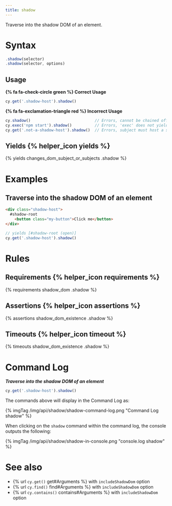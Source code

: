 ```yaml
---
title: shadow
---
```


Traverse into the shadow DOM of an element.

# Syntax

```javascript
.shadow(selector)
.shadow(selector, options)
```

## Usage

**{% fa fa-check-circle green %} Correct Usage**

```javascript
cy.get('.shadow-host').shadow()
```

**{% fa fa-exclamation-triangle red %} Incorrect Usage**

```javascript
cy.shadow()                            // Errors, cannot be chained off 'cy'
cy.exec('npm start').shadow()          // Errors, 'exec' does not yield DOM element
cy.get('.not-a-shadow-host').shadow()  // Errors, subject must host a shadow root
```

## Yields {% helper_icon yields %}

{% yields changes_dom_subject_or_subjects .shadow %}

# Examples

## Traverse into the shadow DOM of an element

```html
<div class="shadow-host">
  #shadow-root
    <button class="my-button">Click me</button>
</div>
```

```javascript
// yields [#shadow-root (open)]
cy.get('.shadow-host').shadow()
```

# Rules

## Requirements {% helper_icon requirements %}

{% requirements shadow_dom .shadow %}

## Assertions {% helper_icon assertions %}

{% assertions shadow_dom_existence .shadow %}

## Timeouts {% helper_icon timeout %}

{% timeouts shadow_dom_existence .shadow %}

# Command Log

***Traverse into the shadow DOM of an element***

```javascript
cy.get('.shadow-host').shadow()
```

The commands above will display in the Command Log as:

{% imgTag /img/api/shadow/shadow-command-log.png "Command Log shadow" %}

When clicking on the `shadow` command within the command log, the console outputs the following:

{% imgTag /img/api/shadow/shadow-in-console.png "console.log shadow" %}

# See also

- {% url `cy.get()` get#Arguments %} with `includeShadowDom` option
- {% url `cy.find()` find#Arguments %} with `includeShadowDom` option
- {% url `cy.contains()` contains#Arguments %} with `includeShadowDom` option
